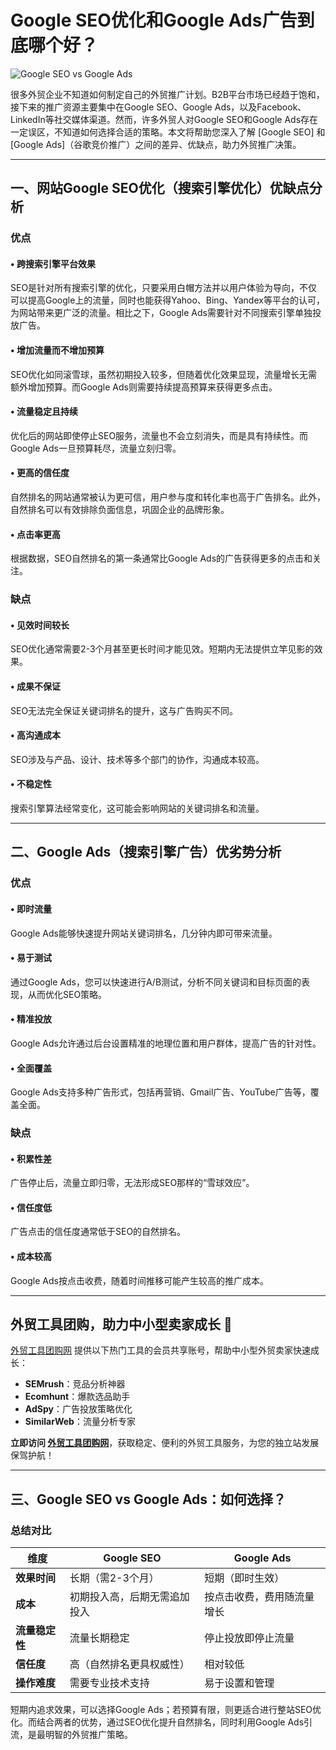 # Google SEO优化和Google Ads广告到底哪个好？

![Google SEO vs Google Ads](https://www.globalsir.com/uploads/1493130608000.png)

很多外贸企业不知道如何制定自己的外贸推广计划。B2B平台市场已经趋于饱和，接下来的推广资源主要集中在Google SEO、Google Ads，以及Facebook、LinkedIn等社交媒体渠道。然而，许多外贸人对Google SEO和Google Ads存在一定误区，不知道如何选择合适的策略。本文将帮助您深入了解 [Google SEO] 和 [Google Ads]（谷歌竞价推广）之间的差异、优缺点，助力外贸推广决策。

---

## 一、网站Google SEO优化（搜索引擎优化）优缺点分析

### 优点

#### • 跨搜索引擎平台效果  
SEO是针对所有搜索引擎的优化，只要采用白帽方法并以用户体验为导向，不仅可以提高Google上的流量，同时也能获得Yahoo、Bing、Yandex等平台的认可，为网站带来更广泛的流量。相比之下，Google Ads需要针对不同搜索引擎单独投放广告。

#### • 增加流量而不增加预算  
SEO优化如同滚雪球，虽然初期投入较多，但随着优化效果显现，流量增长无需额外增加预算。而Google Ads则需要持续提高预算来获得更多点击。

#### • 流量稳定且持续  
优化后的网站即使停止SEO服务，流量也不会立刻消失，而是具有持续性。而Google Ads一旦预算耗尽，流量立刻归零。

#### • 更高的信任度  
自然排名的网站通常被认为更可信，用户参与度和转化率也高于广告排名。此外，自然排名可以有效排除负面信息，巩固企业的品牌形象。

#### • 点击率更高  
根据数据，SEO自然排名的第一条通常比Google Ads的广告获得更多的点击和关注。

### 缺点

#### • 见效时间较长  
SEO优化通常需要2-3个月甚至更长时间才能见效。短期内无法提供立竿见影的效果。

#### • 成果不保证  
SEO无法完全保证关键词排名的提升，这与广告购买不同。

#### • 高沟通成本  
SEO涉及与产品、设计、技术等多个部门的协作，沟通成本较高。

#### • 不稳定性  
搜索引擎算法经常变化，这可能会影响网站的关键词排名和流量。

---

## 二、Google Ads（搜索引擎广告）优劣势分析

### 优点

#### • 即时流量  
Google Ads能够快速提升网站关键词排名，几分钟内即可带来流量。

#### • 易于测试  
通过Google Ads，您可以快速进行A/B测试，分析不同关键词和目标页面的表现，从而优化SEO策略。

#### • 精准投放  
Google Ads允许通过后台设置精准的地理位置和用户群体，提高广告的针对性。

#### • 全面覆盖  
Google Ads支持多种广告形式，包括再营销、Gmail广告、YouTube广告等，覆盖全面。

### 缺点

#### • 积累性差  
广告停止后，流量立即归零，无法形成SEO那样的“雪球效应”。

#### • 信任度低  
广告点击的信任度通常低于SEO的自然排名。

#### • 成本较高  
Google Ads按点击收费，随着时间推移可能产生较高的推广成本。

---

## 外贸工具团购，助力中小型卖家成长 🚀  
[外贸工具团购网](https://bit.ly/waimao518) 提供以下热门工具的会员共享账号，帮助中小型外贸卖家快速成长：  
- **SEMrush**：竞品分析神器  
- **Ecomhunt**：爆款选品助手  
- **AdSpy**：广告投放策略优化  
- **SimilarWeb**：流量分析专家  

**立即访问 [外贸工具团购网](https://bit.ly/waimao518)**，获取稳定、便利的外贸工具服务，为您的独立站发展保驾护航！

---

## 三、Google SEO vs Google Ads：如何选择？

### 总结对比

| **维度**         | **Google SEO**                          | **Google Ads**                          |
|------------------|----------------------------------------|----------------------------------------|
| **效果时间**     | 长期（需2-3个月）                      | 短期（即时生效）                        |
| **成本**         | 初期投入高，后期无需追加投入            | 按点击收费，费用随流量增长              |
| **流量稳定性**   | 流量长期稳定                           | 停止投放即停止流量                      |
| **信任度**       | 高（自然排名更具权威性）               | 相对较低                                |
| **操作难度**     | 需要专业技术支持                       | 易于设置和管理                          |

短期内追求效果，可以选择Google Ads；若预算有限，则更适合进行整站SEO优化。而结合两者的优势，通过SEO优化提升自然排名，同时利用Google Ads引流，是最明智的外贸推广策略。



